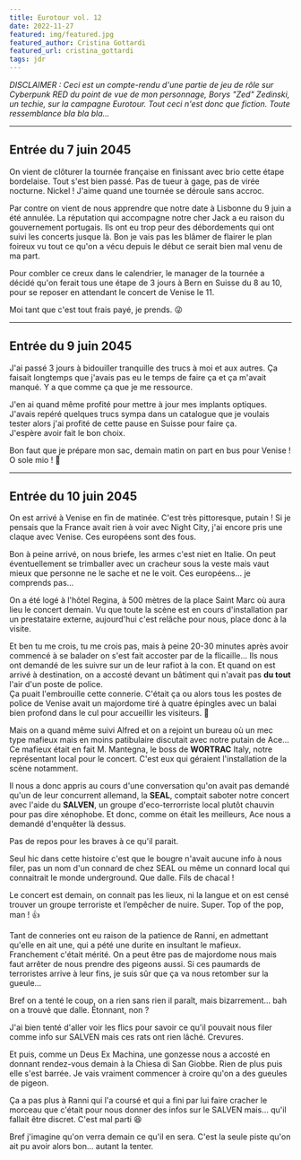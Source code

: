 ```yaml
---
title: Eurotour vol. 12
date: 2022-11-27
featured: img/featured.jpg
featured_author: Cristina Gottardi
featured_url: cristina_gottardi
tags: jdr
---
```


_DISCLAIMER : Ceci est un compte-rendu d'une partie de jeu de rôle sur Cyberpunk RED du point de vue de mon personnage, Borys "Zed" Zedinski, un techie, sur la campagne Eurotour. Tout ceci n'est donc que fiction. Toute ressemblance bla bla bla…_

---

## Entrée du 7 juin 2045

On vient de clôturer la tournée française en finissant avec brio cette étape bordelaise. Tout s'est bien passé. Pas de tueur à gage, pas de virée nocturne. Nickel ! J'aime quand une tournée se déroule sans accroc.

Par contre on vient de nous apprendre que notre date à Lisbonne du 9 juin a été annulée. La réputation qui accompagne notre cher Jack a eu raison du gouvernement portugais. Ils ont eu trop peur des débordements qui ont suivi les concerts jusque là. Bon je vais pas les blâmer de flairer le plan foireux vu tout ce qu'on a vécu depuis le début ce serait bien mal venu de ma part.

Pour combler ce creux dans le calendrier, le manager de la tournée a décidé qu'on ferait tous une étape de 3 jours à Bern en Suisse du 8 au 10, pour se reposer en attendant le concert de Venise le 11.

Moi tant que c'est tout frais payé, je prends. 😜

---

## Entrée du 9 juin 2045

J'ai passé 3 jours à bidouiller tranquille des trucs à moi et aux autres. Ça faisait longtemps que j'avais pas eu le temps de faire ça et ça m'avait manqué. Y a que comme ça que je me ressource.

J'en ai quand même profité pour mettre à jour mes implants optiques. J'avais repéré quelques trucs sympa dans un catalogue que je voulais tester alors j'ai profité de cette pause en Suisse pour faire ça.  
J'espère avoir fait le bon choix.

Bon faut que je prépare mon sac, demain matin on part en bus pour Venise !  
O sole mio ! 🤣

---

## Entrée du 10 juin 2045

On est arrivé à Venise en fin de matinée. C'est très pittoresque, putain ! Si je pensais que la France avait rien à voir avec Night City, j'ai encore pris une claque avec Venise. Ces européens sont des fous.

Bon à peine arrivé, on nous briefe, les armes c'est niet en Italie. On peut éventuellement se trimballer avec un cracheur sous la veste mais vaut mieux que personne ne le sache et ne le voit. Ces européens… je comprends pas…

On a été logé à l'hôtel Regina, à 500 mètres de la place Saint Marc où aura lieu le concert demain. Vu que toute la scène est en cours d'installation par un prestataire externe, aujourd'hui c'est relâche pour nous, place donc à la visite.

Et ben tu me crois, tu me crois pas, mais à peine 20-30 minutes après avoir commencé à se balader on s'est fait accoster par de la flicaille… Ils nous ont demandé de les suivre sur un de leur rafiot à la con. Et quand on est arrivé à destination, on a accosté devant un bâtiment qui n'avait pas **du tout** l'air d'un poste de police.  
Ça puait l'embrouille cette connerie. C'était ça ou alors tous les postes de police de Venise avait un majordome tiré à quatre épingles avec un balai bien profond dans le cul pour accueillir les visiteurs. 🤷

Mais on a quand même suivi Alfred et on a rejoint un bureau où un mec type mafieux mais en moins patibulaire discutait avec notre putain de Ace…  
Ce mafieux était en fait M. Mantegna, le boss de **WORTRAC** Italy, notre représentant local pour le concert. C'est eux qui géraient l'installation de la scène notamment.

Il nous a donc appris au cours d'une conversation qu'on avait pas demandé qu'un de leur concurrent allemand, la **SEAL**, comptait saboter notre concert avec l'aide du **SALVEN**, un groupe d'eco-terrorriste local plutôt chauvin pour pas dire xénophobe. Et donc, comme on était les meilleurs, Ace nous a demandé d'enquêter là dessus.

Pas de repos pour les braves à ce qu'il parait.

Seul hic dans cette histoire c'est que le bougre n'avait aucune info à nous filer, pas un nom d'un connard de chez SEAL ou même un connard local qui connaitrait le monde underground. Que dalle. Fils de chacal !

Le concert est demain, on connait pas les lieux, ni la langue et on est censé trouver un groupe terroriste et l’empêcher de nuire. Super. Top of the pop, man ! 👍

Tant de conneries ont eu raison de la patience de Ranni, en admettant qu'elle en ait une, qui a pété une durite en insultant le mafieux. Franchement c'était mérité. On a peut être pas de majordome nous mais faut arrêter de nous prendre des pigeons aussi. Si ces paumards de terroristes arrive à leur fins, je suis sûr que ça va nous retomber sur la gueule…

Bref on a tenté le coup, on a rien sans rien il paraît, mais bizarrement… bah on a trouvé que dalle. Étonnant, non ?

J'ai bien tenté d'aller voir les flics pour savoir ce qu'il pouvait nous filer comme info sur SALVEN mais ces rats ont rien lâché. Crevures.

Et puis, comme un Deus Ex Machina, une gonzesse nous a accosté en donnant rendez-vous demain à la Chiesa di San Giobbe. Rien de plus puis elle s'est barrée.
Je vais vraiment commencer à croire qu'on a des gueules de pigeon.

Ça a pas plus à Ranni qui l'a coursé et qui a fini par lui faire cracher le morceau que c'était pour nous donner des infos sur le SALVEN mais… qu'il fallait être discret. C'est mal parti 😆

Bref j'imagine qu'on verra demain ce qu'il en sera. C'est la seule piste qu'on ait pu avoir alors bon… autant la tenter.
